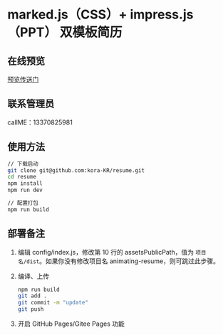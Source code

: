 # marked.js（CSS）+ impress.js（PPT） 双模板简历 

## 在线预览
[ 预览传送门 ](http://koras.gitee.io/korains_resume)
## 联系管理员
callME：13370825981

## 使用方法

``` bash
// 下载启动
git clone git@github.com:kora-KR/resume.git
cd resume
npm install
npm run dev

// 配置打包
npm run build
```

## 部署备注


1. 编辑 config/index.js，修改第 10 行的 assetsPublicPath，值为 `项目名/dist`。如果你没有修改项目名 animating-resume，则可跳过此步骤。

2. 编译、上传
    ``` bash
    npm run build
    git add .
    git commit -m "update"
    git push
    ```

3. 开启 GitHub Pages/Gitee Pages 功能


